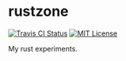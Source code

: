 # rustzone

[![Travis CI Status](https://travis-ci.org/proydakov/rustzone.svg?branch=master)](https://travis-ci.org/proydakov/rustzone)
[![MIT License](https://img.shields.io/badge/license-MIT-blue.svg)](https://github.com/proydakov/rustzone/blob/master/COPYING)

My rust experiments.
